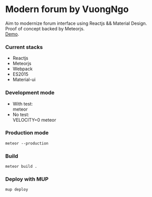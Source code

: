 # Modern forum by VuongNgo
Aim to modernize forum interface using Reactjs && Material Design.   
Proof of concept backed by Meteorjs.   
[Demo](http://188.166.213.121).   
 
### Current stacks
* Reactjs
* Meteorjs
* Webpack
* ES2015
* Material-ui
 
### Development mode
* With test:   
    meteor
* No test:   
    VELOCITY=0 meteor
     
### Production mode
    meteor --production

### Build
    meteor build .

### Deploy with MUP
    mup deploy
